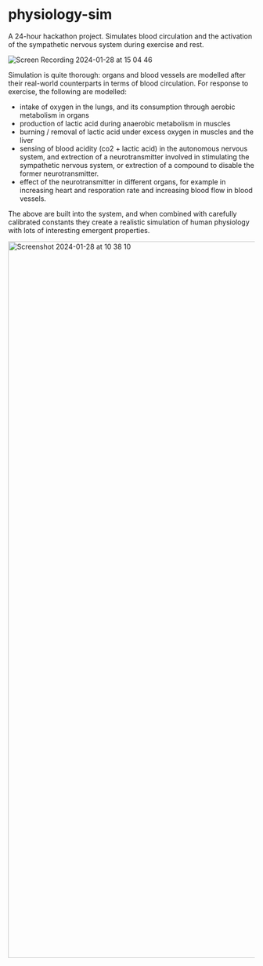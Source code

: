 # physiology-sim

A 24-hour hackathon project. Simulates blood circulation and the activation of the sympathetic nervous system during exercise and rest.

![Screen Recording 2024-01-28 at 15 04 46](https://github.com/villekuosmanen/physiology-sim/assets/25554034/7c86e0d5-cf4e-4935-87a3-b851e29c6e87)

Simulation is quite thorough: organs and blood vessels are modelled after their real-world counterparts in terms of blood circulation. For response to exercise, the following are modelled:
- intake of oxygen in the lungs, and its consumption through aerobic metabolism in organs
- production of lactic acid during anaerobic metabolism in muscles
- burning / removal of lactic acid under excess oxygen in muscles and the liver
- sensing of blood acidity (co2 + lactic acid) in the autonomous nervous system, and extrection of a neurotransmitter involved in stimulating the sympathetic nervous system, or extrection of a compound to disable the former neurotransmitter.
- effect of the neurotransmitter in different organs, for example in increasing heart and resporation rate and increasing blood flow in blood vessels.

The above are built into the system, and when combined with carefully calibrated constants they create a realistic simulation of human physiology with lots of interesting emergent properties.

<img width="1461" alt="Screenshot 2024-01-28 at 10 38 10" src="https://github.com/villekuosmanen/physiology-sim/assets/25554034/9530ce5f-0d61-4ce2-9361-4fffb603b3aa">
